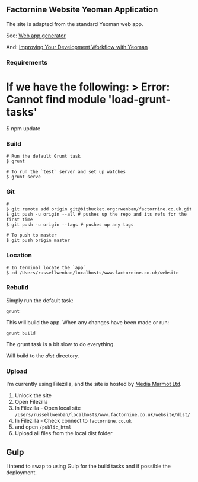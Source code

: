 ## Factornine Website Yeoman Application

The site is adapted from the standard Yeoman web app.

See:    [Web app generator](https://github.com/yeoman/generator-webapp)

And: [Improving Your Development Workflow with Yeoman](http://blog.teamtreehouse.com/improving-development-workflow-yeoman)

### Requirements
   # If we have the following: > Error: Cannot find module 'load-grunt-tasks'
   
   $ npm update
   
   
### Build
    # Run the default Grunt task
	$ grunt

	# To run the `test` server and set up watches
	$ grunt serve
	
### Git
    #
    $ git remote add origin git@bitbucket.org:rwenban/factornine.co.uk.git
    $ git push -u origin --all # pushes up the repo and its refs for the first time
    $ git push -u origin --tags # pushes up any tags

    # To push to master
    $ git push origin master

### Location
    # In terminal locate the `app`
    $ cd /Users/russellwenban/localhosts/www.factornine.co.uk/website


### Rebuild

Simply run the default task:

```
grunt
```

This will build the app. When any changes have been made or run:

```
grunt build
```

The grunt task is a bit slow to do everything.

Will build to the _dist_ directory.

### Upload

I'm currently using Filezilla, and the site is hosted by [Media Marmot Ltd](http://cp.factornine.co.uk).

1. Unlock the site
2. Open Filezilla
3. In Filezilla - Open local site `/Users/russellwenban/localhosts/www.factornine.co.uk/website/dist/`
3. In Filezilla - Check connect to `factornine.co.uk`
4. and open `/public_html`
5. Upload all files from the local dist folder


## Gulp

I intend to swap to using Gulp for the build tasks and if possible the deployment.